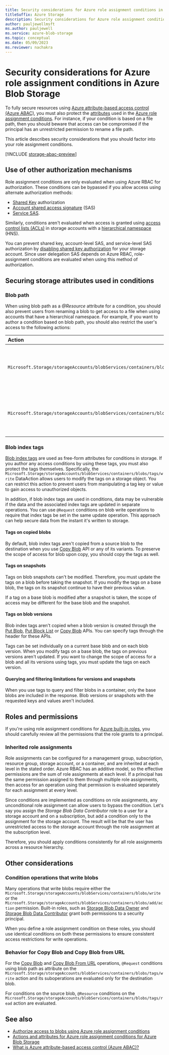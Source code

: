```yaml
---
title: Security considerations for Azure role assignment conditions in Azure Blob Storage
titleSuffix: Azure Storage
description: Security considerations for Azure role assignment conditions and Azure attribute-based access control (Azure ABAC).
author: pauljewellmsft
ms.author: pauljewell
ms.service: azure-blob-storage
ms.topic: conceptual
ms.date: 05/09/2023
ms.reviewer: nachakra
---
```


# Security considerations for Azure role assignment conditions in Azure Blob Storage

To fully secure resources using [Azure attribute-based access control (Azure ABAC)](storage-auth-abac.md), you must also protect the [attributes](storage-auth-abac-attributes.md) used in the [Azure role assignment conditions](../../role-based-access-control/conditions-format.md). For instance, if your condition is based on a file path, then you should beware that access can be compromised if the principal has an unrestricted permission to rename a file path.

This article describes security considerations that you should factor into your role assignment conditions.

[!INCLUDE [storage-abac-preview](../../../includes/storage-abac-preview.md)]

## Use of other authorization mechanisms

Role assignment conditions are only evaluated when using Azure RBAC for authorization. These conditions can be bypassed if you allow access using alternate authorization methods:
- [Shared Key](/rest/api/storageservices/authorize-with-shared-key) authorization
- [Account shared access signature](/rest/api/storageservices/create-account-sas) (SAS)
- [Service SAS](/rest/api/storageservices/create-service-sas).

Similarly, conditions aren't evaluated when access is granted using [access control lists (ACLs)](data-lake-storage-access-control.md) in storage accounts with a [hierarchical namespace](data-lake-storage-namespace.md) (HNS).

You can prevent shared key, account-level SAS, and service-level SAS authorization by [disabling shared key authorization](../common/shared-key-authorization-prevent.md) for your storage account. Since user delegation SAS depends on Azure RBAC, role-assignment conditions are evaluated when using this method of authorization.

## Securing storage attributes used in conditions

### Blob path

When using blob path as a *@Resource* attribute for a condition, you should also prevent users from renaming a blob to get access to a file when using accounts that have a hierarchical namespace. For example, if you want to author a condition based on blob path, you should also restrict the user's access to the following actions:

| Action | Description |
| :--- | :--- |
| `Microsoft.Storage/storageAccounts/blobServices/containers/blobs/move/action` | This action allows customers to rename a file using the Path Create API. |
| `Microsoft.Storage/storageAccounts/blobServices/containers/blobs/runAsSuperUser/action` | This action allows access to various file system and path operations. |

### Blob index tags

[Blob index tags](storage-manage-find-blobs.md) are used as free-form attributes for conditions in storage. If you author any access conditions by using these tags, you must also protect the tags themselves. Specifically, the `Microsoft.Storage/storageAccounts/blobServices/containers/blobs/tags/write` DataAction allows users to modify the tags on a storage object. You can restrict this action to prevent users from manipulating a tag key or value to gain access to unauthorized objects.

In addition, if blob index tags are used in conditions, data may be vulnerable if the data and the associated index tags are updated in separate operations. You can use `@Request` conditions on blob write operations to require that index tags be set in the same update operation. This approach can help secure data from the instant it's written to storage.

#### Tags on copied blobs

By default, blob index tags aren't copied from a source blob to the destination when you use [Copy Blob](/rest/api/storageservices/Copy-Blob) API or any of its variants. To preserve the scope of access for blob upon copy, you should copy the tags as well.

#### Tags on snapshots

Tags on blob snapshots can't be modified. Therefore, you must update the tags on a blob before taking the snapshot. If you modify the tags on a base blob, the tags on its snapshot continue to have their previous value.

If a tag on a base blob is modified after a snapshot is taken, the scope of access may be different for the base blob and the snapshot.

#### Tags on blob versions

Blob index tags aren't copied when a blob version is created through the [Put Blob](/rest/api/storageservices/put-blob), [Put Block List](/rest/api/storageservices/put-block-list) or [Copy Blob](/rest/api/storageservices/Copy-Blob) APIs. You can specify tags through the header for these APIs.

Tags can be set individually on a current base blob and on each blob version. When you modify tags on a base blob, the tags on previous versions aren't updated. If you want to change the scope of access for a blob and all its versions using tags, you must update the tags on each version.

#### Querying and filtering limitations for versions and snapshots

When you use tags to query and filter blobs in a container, only the base blobs are included in the response. Blob versions or snapshots with the requested keys and values aren't included.

## Roles and permissions

If you're using role assignment conditions for [Azure built-in roles](../../role-based-access-control/built-in-roles.md), you should carefully review all the permissions that the role grants to a principal.

### Inherited role assignments

Role assignments can be configured for a management group, subscription, resource group, storage account, or a container, and are inherited at each level in the stated order. Azure RBAC has an additive model, so the effective permissions are the sum of role assignments at each level. If a principal has the same permission assigned to them through multiple role assignments, then access for an operation using that permission is evaluated separately for each assignment at every level.

Since conditions are implemented as conditions on role assignments, any unconditional role assignment can allow users to bypass the condition. Let's say you assign the *Storage Blob Data Contributor* role to a user for a storage account and on a subscription, but add a condition only to the assignment for the storage account. The result will be that the user has unrestricted access to the storage account through the role assignment at the subscription level.

Therefore, you should apply conditions consistently for all role assignments across a resource hierarchy.

## Other considerations

### Condition operations that write blobs

Many operations that write blobs require either the `Microsoft.Storage/storageAccounts/blobServices/containers/blobs/write` or the `Microsoft.Storage/storageAccounts/blobServices/containers/blobs/add/action` permission. Built-in roles, such as [Storage Blob Data Owner](../../role-based-access-control/built-in-roles.md#storage-blob-data-owner) and [Storage Blob Data Contributor](../../role-based-access-control/built-in-roles.md#storage-blob-data-contributor) grant both permissions to a security principal.

When you define a role assignment condition on these roles, you should use identical conditions on both these permissions to ensure consistent access restrictions for write operations.

### Behavior for Copy Blob and Copy Blob from URL

For the [Copy Blob](/rest/api/storageservices/Copy-Blob) and [Copy Blob From URL](/rest/api/storageservices/copy-blob-from-url) operations, `@Request` conditions using blob path as attribute on the `Microsoft.Storage/storageAccounts/blobServices/containers/blobs/tags/write` action and its suboperations are evaluated only for the destination blob.

For conditions on the source blob, `@Resource` conditions on the `Microsoft.Storage/storageAccounts/blobServices/containers/blobs/tags/read` action are evaluated.

## See also

- [Authorize access to blobs using Azure role assignment conditions](storage-auth-abac.md)
- [Actions and attributes for Azure role assignment conditions for Azure Blob Storage](storage-auth-abac-attributes.md)
- [What is Azure attribute-based access control (Azure ABAC)?](../../role-based-access-control/conditions-overview.md)
